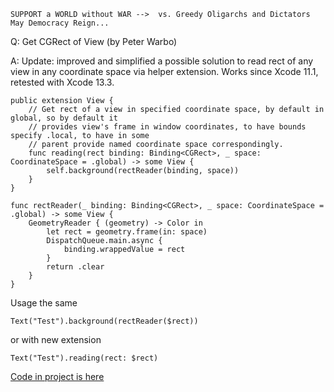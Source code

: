 ```
SUPPORT a WORLD without WAR -->  vs. Greedy Oligarchs and Dictators
May Democracy Reign... 
```

Q: Get CGRect of View (by Peter Warbo)

A: Update: improved and simplified a possible solution to read rect of any view in any coordinate space via helper extension. Works since Xcode 11.1, retested with Xcode 13.3.

```
public extension View {
	// Get rect of a view in specified coordinate space, by default in global, so by default it
	// provides view's frame in window coordinates, to have bounds specify .local, to have in some
	// parent provide named coordinate space correspondingly.
	func reading(rect binding: Binding<CGRect>, _ space: CoordinateSpace = .global) -> some View {
		self.background(rectReader(binding, space))
	}
}

func rectReader(_ binding: Binding<CGRect>, _ space: CoordinateSpace = .global) -> some View {
    GeometryReader { (geometry) -> Color in
        let rect = geometry.frame(in: space)
        DispatchQueue.main.async {
            binding.wrappedValue = rect
        }
        return .clear
    }
}
```

Usage the same

    Text("Test").background(rectReader($rect))

or with new extension

    Text("Test").reading(rect: $rect)

[Code in project is here](https://github.com/Asperi-Demo/4SwiftUI/blob/master/PlayOn_iOS/PlayOn_iOS/Extensions/View%2B.swift)
